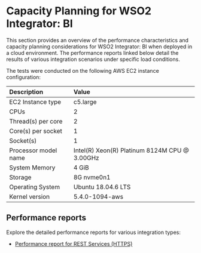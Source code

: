 # Capacity Planning for WSO2 Integrator: BI  
This section provides an overview of the performance characteristics and capacity planning considerations for WSO2 Integrator: BI when deployed in a cloud environment. The performance reports linked below detail the results of various integration scenarios under specific load conditions.
  
The tests were conducted on the following AWS EC2 instance configuration:

| Description | Value |
| :---- | :---- |
| EC2 Instance type | c5.large |
| CPUs | 2 |
| Thread(s) per core | 2 |
| Core(s) per socket | 1 |
| Socket(s) | 1 |
| Processor model name | Intel(R) Xeon(R) Platinum 8124M CPU @ 3.00GHz |
| System Memory | 4 GiB |
| Storage | 8G nvme0n1 |
| Operating System | Ubuntu 18.04.6 LTS |
| Kernel version | 5.4.0-1094-aws |

## Performance reports

Explore the detailed performance reports for various integration types:

* [Performance report for REST Services (HTTPS)](/deploy/capacity-planning/performance-report-for-rest-services)  

